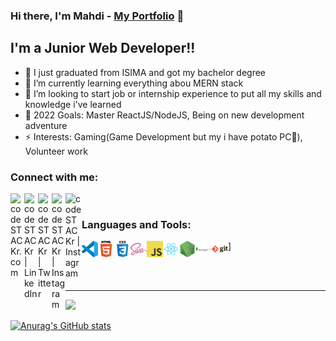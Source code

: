 ### Hi there, I'm Mahdi - [My Portfolio][website] 👋

## I'm a Junior Web Developer!!

- 🔭 I just graduated from ISIMA and got my bachelor degree
- 🌱 I’m currently learning everything abou MERN stack
- 👯 I’m looking to start job or internship experience to put all my skills and knowledge i've learned
- 🥅 2022 Goals: Master ReactJS/NodeJS, Being on new development adventure
- ⚡ Interests: Gaming(Game Development but my i have potato PC🤣), Volunteer work

### Connect with me:

[<img align="left" alt="codeSTACKr.com" width="22px" src="https://www.svgrepo.com/show/217770/m.svg" />][website]
[<img align="left" alt="codeSTACKr | LinkedIn" width="22px" src="https://cdn.jsdelivr.net/npm/simple-icons@v3/icons/linkedin.svg" />][linkedin]
[<img align="left" alt="codeSTACKr | Twitter" width="22px" src="https://cdn.jsdelivr.net/npm/simple-icons@v3/icons/twitter.svg" />][twitter]
[<img align="left" alt="codeSTACKr | Instagram" width="22px" src="https://cdn.jsdelivr.net/npm/simple-icons@v3/icons/instagram.svg" />][instagram]
[<img align="left" alt="codeSTACKr | Instagram" width="26px" src="https://www.freepnglogos.com/uploads/logo-facebook-png/logo-facebook-best-facebook-logo-icons-gif-transparent-png-images-9.png" />][facebook]

<br />

### Languages and Tools:

<img align="left" alt="Visual Studio Code" width="26px" src="https://raw.githubusercontent.com/github/explore/80688e429a7d4ef2fca1e82350fe8e3517d3494d/topics/visual-studio-code/visual-studio-code.png" />]
<img align="left" alt="HTML5" width="26px" src="https://raw.githubusercontent.com/github/explore/80688e429a7d4ef2fca1e82350fe8e3517d3494d/topics/html/html.png" />
<img align="left" alt="CSS3" width="26px" src="https://raw.githubusercontent.com/github/explore/80688e429a7d4ef2fca1e82350fe8e3517d3494d/topics/css/css.png" />
<img align="left" alt="Sass" width="26px" src="https://raw.githubusercontent.com/github/explore/80688e429a7d4ef2fca1e82350fe8e3517d3494d/topics/sass/sass.png" />
<img align="left" alt="JavaScript" width="26px" src="https://raw.githubusercontent.com/github/explore/80688e429a7d4ef2fca1e82350fe8e3517d3494d/topics/javascript/javascript.png" />
<img align="left" alt="React" width="26px" src="https://raw.githubusercontent.com/github/explore/80688e429a7d4ef2fca1e82350fe8e3517d3494d/topics/react/react.png" />
<img align="left" alt="Node.js" width="26px" src="https://raw.githubusercontent.com/github/explore/80688e429a7d4ef2fca1e82350fe8e3517d3494d/topics/nodejs/nodejs.png" />
<img align="left" alt="MongoDB" width="26px" src="https://raw.githubusercontent.com/github/explore/80688e429a7d4ef2fca1e82350fe8e3517d3494d/topics/mongodb/mongodb.png" />
<img align="left" alt="Git" width="26px" src="https://raw.githubusercontent.com/github/explore/80688e429a7d4ef2fca1e82350fe8e3517d3494d/topics/git/git.png" />

<br />
<br />

---

![](https://komarev.com/ghpvc/?username=Mahdi015)

[![Anurag's GitHub stats](https://github-readme-stats.vercel.app/api?username=Mahdi015)](https://github.com/anuraghazra/github-readme-stats)

[website]: https://mahdiferiani.netlify.app
[twitter]: https://twitter.com/feriani_mahdi
[instagram]: https://www.instagram.com/mahdiferiani/
[linkedin]: https://www.linkedin.com/in/feriani-mahdi-996a0521a/
[facebook]: https://www.facebook.com/mahdi.feriani.7/
